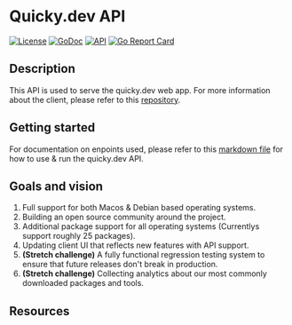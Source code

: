 # Quicky.dev API

[![License](https://img.shields.io/badge/License-MIT-brightgreen)](https://github.com/quicky-dev/api/blob/master/LICENSE)
[![GoDoc](https://img.shields.io/badge/godoc-reference-blue)](https://godoc.org/github.com/quicky-dev/api)
[![API](https://img.shields.io/badge/API-docs-blue)](https://github.com/quicky-dev/api/blob/master/DOCUMENTATION)
[![Go Report Card](https://goreportcard.com/badge/github.com/go-swagger/go-swagger)](https://goreportcard.com/report/github.com/quicky-dev/api)

## Description

This API is used to serve the quicky.dev web app. For more information about the client, please refer to this [repository](https://github.com/quicky-dev/web).

## Getting started

For documentation on enpoints used, please refer to this [markdown file](https://github.com/quicky-dev/api/blob/master/DOCUMENTATION) for how to use & run the quicky.dev API.

## Goals and vision

1. Full support for both Macos & Debian based operating systems.
2. Building an open source community around the project.
3. Additional package support for all operating systems (Currentlys support roughly 25 packages).
4. Updating client UI that reflects new features with API support.
5. **(Stretch challenge)** A fully functional regression testing system to ensure that future releases don't break in production.
6. **(Stretch challenge)** Collecting analytics about our most commonly downloaded packages and tools.

## Resources

